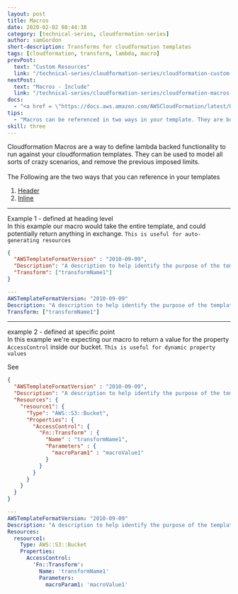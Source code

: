 ```yaml
---
layout: post
title: Macros
date: 2020-02-02 08:44:38
category: [technical-series, cloudformation-series]
author: samGordon
short-description: Transforms for cloudformation templates
tags: [cloudformation, transform, lambda, macro]
prevPost:
  text: "Custom Resources"
  link: "/technical-series/cloudformation-series/cloudformation-custom-resources"
nextPost:
  text: "Macros - Include"
  link: "/technical-series/cloudformation-series/cloudformation-macros-include"
docs:
  - "<a href = \"https://docs.aws.amazon.com/AWSCloudFormation/latest/UserGuide/template-macros.html\">AWS docs on cloudformation Macros</a>"
tips:
  - "Macros can be referenced in two ways in your template. They are both listed below"
skill: three
---
```


Cloudformation Macros are a way to define lambda backed functionality to run against your cloudformation templates. They can be used to model all sorts of crazy scenarios, and remove the previous imposed limits.
  <br>
  <br>
The Following are the two ways that you can reference in your templates

1. [Header](#header)
2. [Inline](#inline)

---

<a name="header"></a>
Example 1 - defined at heading level<br>
In this example our macro would take the entire template, and could potentially return anything in exchange.
`This is useful for auto-generating resources`

```json
{
  "AWSTemplateFormatVersion" : "2010-09-09",
  "Description": "A description to help identify the purpose of the template",
  "Transform": ["transformName1"]
}
```

```yml
---
AWSTemplateFormatVersion: "2010-09-09"
Description: "A description to help identify the purpose of the template"
Transform: ["transformName1"]
```

---

<a name="inline"></a>
example 2 - defined at specific point<br>
In this example we're expecting our macro to return a value for the property `AccessControl` inside our bucket.
`This is useful for dynamic property values`

See

```json
{
  "AWSTemplateFormatVersion" : "2010-09-09",
  "Description": "A description to help identify the purpose of the template",
  "Resources": {
    "resource1": {
      "Type": "AWS::S3::Bucket",
      "Properties": {
        "AccessControl": {
          "Fn::Transform" : {
            "Name" : "transformName1",
            "Parameters" : {
              "macroParam1" : "macroValue1"
            }
          }
        }
      }
    }
  }
}
```

```yml
---
AWSTemplateFormatVersion: "2010-09-09"
Description: "A description to help identify the purpose of the template"
Resources:
  resource1:
    Type: AWS::S3::Bucket
    Properties:
      AccessControl:
        'Fn::Transform':
          Name: 'transformName1'
          Parameters:
            macroParam1: 'macroValue1'
```
